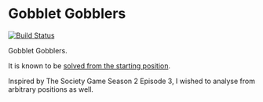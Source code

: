 # Gobblet Gobblers

[![Build Status](https://travis-ci.org/petertseng/gobblet-gobblers.svg?branch=master)](https://travis-ci.org/petertseng/gobblet-gobblers)

Gobblet Gobblers.

It is known to be [solved from the starting position](https://github.com/racket/games/blob/master/gobblet/plays-3x3.rkt).

Inspired by The Society Game Season 2 Episode 3, I wished to analyse from arbitrary positions as well.
